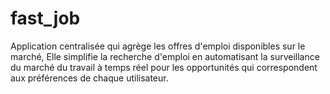 # fast_job
Application centralisée qui agrège les offres d'emploi disponibles sur le marché, 
Elle simplifie la recherche d'emploi en automatisant la surveillance du marché du travail à temps réel pour les opportunités qui correspondent aux préférences de chaque utilisateur.
